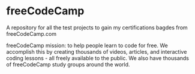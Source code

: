 # freeCodeCamp
A repository for all the test projects to gain my certifications bagdes from freeCodeCamp.com

freeCodeCamp mission: to help people learn to code for free. We accomplish this by creating thousands of videos, articles, and interactive coding lessons - all freely available to the public. We also have thousands of freeCodeCamp study groups around the world.
